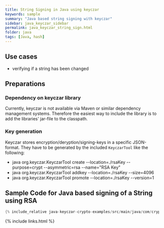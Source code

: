 ```yaml
---
title: String Signing in Java using keyczar
keywords: sample
summary: "Java based string signing with keyczar"
sidebar: java_keyczar_sidebar
permalink: java_keyczar_string_sign.html
folder: java
tags: [Java, hash]
---
```


## Use cases

- verifying if a string has been changed

## Preparations

### Dependency on keyczar library

Currently, keyczar is not available via Maven or similar dependency management systems. Therefore the easiest way to include the library is to add the libraries' jar-file to the classpath.

### Key generation

Keyczar stores encryption/deryption/signing-keys in a specific JSON-format. 
They have to be generated by the included `KeyczarTool` like the following:

- java org.keyczar.KeyczarTool create --location=./rsaKey --purpose=crypt --asymmetric=rsa --name="RSA Key"
- java org.keyczar.KeyczarTool addkey --location=./rsaKey --size=4096
- java org.keyczar.KeyczarTool promote --location=./rsaKey --version=1

## Sample Code for Java based signing of a String using RSA

```java
{% include_relative java-keyczar-crypto-examples/src/main/java/com/cryptoexamples/java/keyczar/ExampleSignatureInOneMethod.java %}
```



{% include links.html %}
